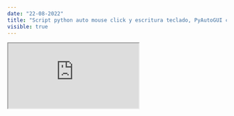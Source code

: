```yaml
---
date: "22-08-2022"
title: "Script python auto mouse click y escritura teclado, PyAutoGUI creando AMKpy y dibujando?"
visible: true
---
```

<iframe src="https://www.youtube.com/embed/QiwhCU8HRBA" allowfullscreen></iframe>
